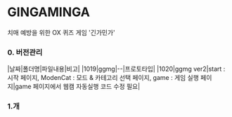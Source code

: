 # GINGAMINGA
치매 예방을 위한 OX 퀴즈 게임 '긴가민가'

### 0. 버전관리
|날짜|폴더명|파일내용|비고|
|1019|ggmg|--|프로토타입|
|1020|ggmg ver2|start : 시작 페이지, ModenCat : 모드 & 카테고리 선택 페이지, game : 게임 실행 페이지|game 페이지에서 웹캠 자동실행 코드 수정 필요|

### 1.개

